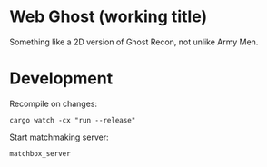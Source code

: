 # Web Ghost (working title)

Something like a 2D version of Ghost Recon, not unlike Army Men.

# Development

Recompile on changes:
```console
cargo watch -cx "run --release"
```

Start matchmaking server:
```console
matchbox_server
```
